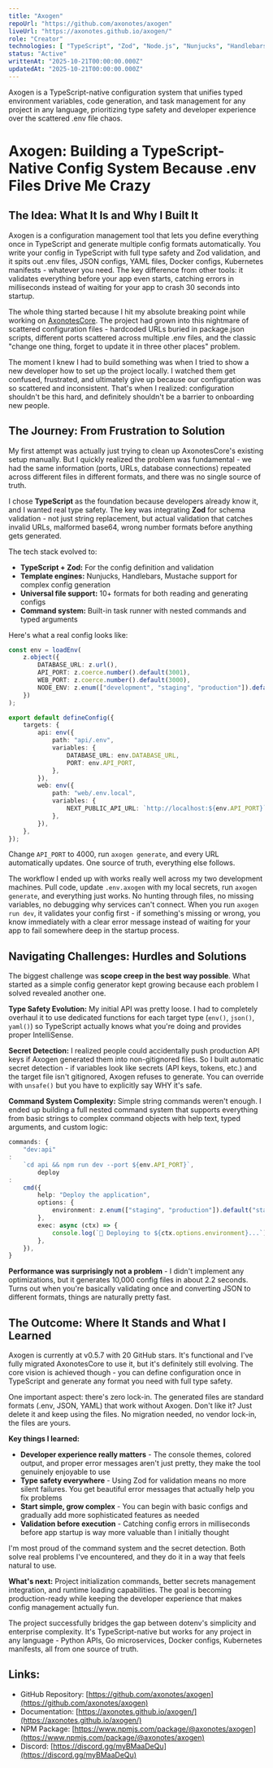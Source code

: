 ```yaml
---
title: "Axogen"
repoUrl: "https://github.com/axonotes/axogen"
liveUrl: "https://axonotes.github.io/axogen/"
role: "Creator"
technologies: [ "TypeScript", "Zod", "Node.js", "Nunjucks", "Handlebars", "Mustache" ]
status: "Active"
writtenAt: "2025-10-21T00:00:00.000Z"
updatedAt: "2025-10-21T00:00:00.000Z"
---
```


<!-- description -->
Axogen is a TypeScript-native configuration system that unifies typed environment variables, code generation, and task
management for any project in any language, prioritizing type safety and developer experience over the scattered .env
file chaos.
<!-- /description -->

<!-- content -->

# Axogen: Building a TypeScript-Native Config System Because .env Files Drive Me Crazy

## The Idea: What It Is and Why I Built It

Axogen is a configuration management tool that lets you define everything once in TypeScript and generate multiple
config formats automatically. You write your config in TypeScript with full type safety and Zod validation, and it spits
out .env files, JSON configs, YAML files, Docker configs, Kubernetes manifests - whatever you need. The key difference
from other tools: it validates everything before your app even starts, catching errors in milliseconds instead of
waiting for your app to crash 30 seconds into startup.

The whole thing started because I hit my absolute breaking point while working
on [AxonotesCore](https://github.com/axonotes/AxonotesCore). The project had grown into this nightmare of scattered
configuration files - hardcoded URLs buried in package.json scripts, different ports scattered across multiple .env
files, and the classic "change one thing, forget to update it in three other places" problem.

The moment I knew I had to build something was when I tried to show a new developer how to set up the project locally. I
watched them get confused, frustrated, and ultimately give up because our configuration was so scattered and
inconsistent. That's when I realized: configuration shouldn't be this hard, and definitely shouldn't be a barrier to
onboarding new people.

## The Journey: From Frustration to Solution

My first attempt was actually just trying to clean up AxonotesCore's existing setup manually. But I quickly realized the
problem was fundamental - we had the same information (ports, URLs, database connections) repeated across different
files in different formats, and there was no single source of truth.

I chose **TypeScript** as the foundation because developers already know it, and I wanted real type safety. The key was
integrating **Zod** for schema validation - not just string replacement, but actual validation that catches invalid
URLs, malformed base64, wrong number formats before anything gets generated.

The tech stack evolved to:

* **TypeScript + Zod:** For the config definition and validation
* **Template engines:** Nunjucks, Handlebars, Mustache support for complex config generation
* **Universal file support:** 10+ formats for both reading and generating configs
* **Command system:** Built-in task runner with nested commands and typed arguments

Here's what a real config looks like:

```typescript
const env = loadEnv(
    z.object({
        DATABASE_URL: z.url(),
        API_PORT: z.coerce.number().default(3001),
        WEB_PORT: z.coerce.number().default(3000),
        NODE_ENV: z.enum(["development", "staging", "production"]).default("development"),
    })
);

export default defineConfig({
    targets: {
        api: env({
            path: "api/.env",
            variables: {
                DATABASE_URL: env.DATABASE_URL,
                PORT: env.API_PORT,
            },
        }),
        web: env({
            path: "web/.env.local",
            variables: {
                NEXT_PUBLIC_API_URL: `http://localhost:${env.API_PORT}`,
            },
        }),
    },
});
```

Change `API_PORT` to 4000, run `axogen generate`, and every URL automatically updates. One source of truth, everything
else follows.

The workflow I ended up with works really well across my two development machines. Pull code, update `.env.axogen` with
my local secrets, run `axogen generate`, and everything just works. No hunting through files, no missing variables, no
debugging why services can't connect. When you run `axogen run dev`, it validates your config first - if something's
missing or wrong, you know immediately with a clear error message instead of waiting for your app to fail somewhere deep
in the startup process.

## Navigating Challenges: Hurdles and Solutions

The biggest challenge was **scope creep in the best way possible**. What started as a simple config generator kept
growing because each problem I solved revealed another one.

**Type Safety Evolution:** My initial API was pretty loose. I had to completely overhaul it to use dedicated functions
for each target type (`env()`, `json()`, `yaml()`) so TypeScript actually knows what you're doing and provides proper
IntelliSense.

**Secret Detection:** I realized people could accidentally push production API keys if Axogen generated them into
non-gitignored files. So I built automatic secret detection - if variables look like secrets (API keys, tokens, etc.)
and the target file isn't gitignored, Axogen refuses to generate. You can override with `unsafe()` but you have to
explicitly say WHY it's safe.

**Command System Complexity:** Simple string commands weren't enough. I ended up building a full nested command system
that supports everything from basic strings to complex command objects with help text, typed arguments, and custom
logic:

```typescript
commands: {
    "dev:api"
:
    `cd api && npm run dev --port ${env.API_PORT}`,
        deploy
:
    cmd({
        help: "Deploy the application",
        options: {
            environment: z.enum(["staging", "production"]).default("staging"),
        },
        exec: async (ctx) => {
            console.log(`🚀 Deploying to ${ctx.options.environment}...`);
        },
    }),
}
```

**Performance was surprisingly not a problem** - I didn't implement any optimizations, but it generates 10,000 config
files in about 2.2 seconds. Turns out when you're basically validating once and converting JSON to different formats,
things are naturally pretty fast.

## The Outcome: Where It Stands and What I Learned

Axogen is currently at v0.5.7 with 20 GitHub stars. It's functional and I've fully migrated AxonotesCore to use it, but
it's definitely still evolving. The core vision is achieved though - you can define configuration once in TypeScript and
generate any format you need with full type safety.

One important aspect: there's zero lock-in. The generated files are standard formats (.env, JSON, YAML) that work
without Axogen. Don't like it? Just delete it and keep using the files. No migration needed, no vendor lock-in, the
files are yours.

**Key things I learned:**

* **Developer experience really matters** - The console themes, colored output, and proper error messages aren't just
  pretty, they make the tool genuinely enjoyable to use
* **Type safety everywhere** - Using Zod for validation means no more silent failures. You get beautiful error messages
  that actually help you fix problems
* **Start simple, grow complex** - You can begin with basic configs and gradually add more sophisticated features as
  needed
* **Validation before execution** - Catching config errors in milliseconds before app startup is way more valuable than
  I initially thought

I'm most proud of the command system and the secret detection. Both solve real problems I've encountered, and they do it
in a way that feels natural to use.

**What's next:** Project initialization commands, better secrets management integration, and runtime loading
capabilities. The goal is becoming production-ready while keeping the developer experience that makes config management
actually fun.

The project successfully bridges the gap between dotenv's simplicity and enterprise complexity. It's TypeScript-native
but works for any project in any language - Python APIs, Go microservices, Docker configs, Kubernetes manifests, all
from one source of truth.

## Links:

* GitHub Repository: [https://github.com/axonotes/axogen](https://github.com/axonotes/axogen)
* Documentation: [https://axonotes.github.io/axogen/](https://axonotes.github.io/axogen/)
* NPM Package: [https://www.npmjs.com/package/@axonotes/axogen](https://www.npmjs.com/package/@axonotes/axogen)
* Discord: [https://discord.gg/myBMaaDeQu](https://discord.gg/myBMaaDeQu)

<!-- /content -->